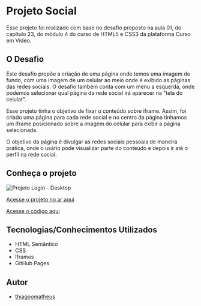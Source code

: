 # Projeto Social

Esse projeto foi realizado com base no desafio proposto na aula 01, do capítulo 23, do módulo 4 do curso de HTML5 e CSS3 da plataforma Curso em Vídeo.

## O Desafio

Este desafio propõe a criação de uma página onde temos uma imagem de fundo, com uma imagem de um celular ao meio onde é exibido as páginas das redes sociais. O desafio também conta com um menu a esquerda, onde podemos selecionar qual página da rede social irá aparecer na "tela do celular".

Esse projeto tinha o objetivo de fixar o conteúdo sobre iframe. Assim, foi criado uma página para cada rede social e no centro da página tinhamos um iframe posicionado sobre a imagem do celular para exibir a página selecionada.

O objetivo da página é divulgar as redes sociais pessoais de maneira prática, onde o usário pode visualizar parte do conteúdo e depois ir até o perfil na rede social.

## Conheça o projeto

![Projeto Login - Desktop](images/screenshot.png)

[Acesse o projeto no ar aqui](https://thiagoomatheus.github.io/projects/projeto-social/index.html)

[Acesse o código aqui](https://github.com/thiagoomatheus/projects/tree/main/projeto-social)

## Tecnologias/Conhecimentos Utilizados

- HTML Semântico
- CSS
- Iframes
- GitHub Pages

## Autor

- [thiagoomatheus](https://github.com/thiagoomatheus)